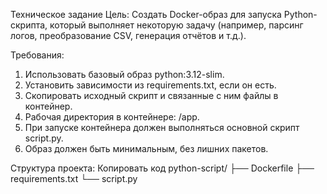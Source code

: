 Техническое задание
Цель:
Создать Docker-образ для запуска Python-скрипта, который выполняет некоторую задачу (например, парсинг логов, преобразование CSV, генерация отчётов и т.д.).

Требования:
1. Использовать базовый образ python:3.12-slim.
2. Установить зависимости из requirements.txt, если он есть.
3. Скопировать исходный скрипт и связанные с ним файлы в контейнер.
4. Рабочая директория в контейнере: /app.
5. При запуске контейнера должен выполняться основной скрипт script.py.
6. Образ должен быть минимальным, без лишних пакетов.

Структура проекта:
Копировать код
python-script/
├── Dockerfile
├── requirements.txt
└── script.py